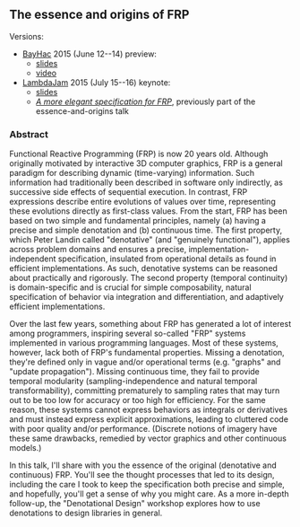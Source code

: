 ## The essence and origins of FRP

Versions:

*   [BayHac](http://bayhac.org/) 2015 (June 12--14) preview:
    *   [slides](http://conal.net/talks/essence-and-origins-of-frp-bayhac-2015.pdf)
    *   [video](http://begriffs.com/posts/2015-07-22-essence-of-frp.html)
*   [LambdaJam](lambdajam.com) 2015 (July 15--16) keynote:
    *   [slides](http://conal.net/talks/essence-and-origins-of-frp-lambdajam-2015.pdf)
    *   [*A more elegant specification for FRP*](https://github.com/conal/talk-2015-more-elegant-frp), previously part of the essence-and-origins talk

### Abstract

Functional Reactive Programming (FRP) is now 20 years old.
Although originally motivated by interactive 3D computer graphics, FRP is a general paradigm for describing dynamic (time-varying) information.
Such information had traditionally been described in software only indirectly, as successive side effects of sequential execution.
In contrast, FRP expressions describe entire evolutions of values over time, representing these evolutions directly as first-class values.
From the start, FRP has been based on two simple and fundamental principles, namely (a) having a precise and simple denotation and (b) continuous time.
The first property, which Peter Landin called "denotative" (and "genuinely functional"), applies across problem domains and ensures a precise, implementation-independent specification, insulated from operational details as found in efficient implementations.
As such, denotative systems can be reasoned about practically and rigorously.
The second property (temporal continuity) is domain-specific and is crucial for simple composability, natural specification of behavior via integration and differentiation, and adaptively efficient implementations.

Over the last few years, something about FRP has generated a lot of interest among programmers, inspiring several so-called "FRP" systems implemented in various programming languages.
Most of these systems, however, lack both of FRP's fundamental properties.
Missing a denotation, they're defined only in vague and/or operational terms (e.g. "graphs" and "update propagation").
Missing continuous time, they fail to provide temporal modularity (sampling-independence and natural temporal transformability), committing prematurely to sampling rates that may turn out to be too low for accuracy or too high for efficiency.
For the same reason, these systems cannot express behaviors as integrals or derivatives and must instead express explicit approximations, leading to cluttered code with poor quality and/or performance.
(Discrete notions of imagery have these same drawbacks, remedied by vector graphics and other continuous models.)

In this talk, I'll share with you the essence of the original (denotative and continuous) FRP.
You'll see the thought processes that led to its design, including the care I took to keep the specification both precise and simple, and hopefully, you'll get a sense of why you might care.
As a more in-depth follow-up, the "Denotational Design" workshop explores how to use denotations to design libraries in general.
